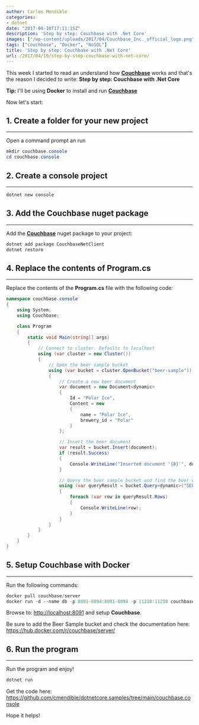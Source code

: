 ```yaml
---
author: Carlos Mendible
categories:
- dotnet
date: "2017-04-10T17:11:15Z"
description: 'Step by step: Couchbase with .Net Core'
images: ["/wp-content/uploads/2017/04/Couchbase_Inc._official_logo.png"]
tags: ["couchbase", "Docker", "NoSQL"]
title: 'Step by step: Couchbase with .Net Core'
url: /2017/04/10/step-by-step-couchbase-with-net-core/
---
```

This week I started to read an understand how **[Couchbase](http://www.couchbase.com)** works and that's the reason I decided to write: **Step by step: Couchbase with .Net Core**

**Tip:** I'll be using **Docker** to install and run **[Couchbase](http://www.couchbase.com)**

Now let's start:

## 1. Create a folder for your new project
---
Open a command prompt an run 
    
``` powershell
mkdir couchbase.console
cd couchbase.console
```

## 2. Create a console project
--- 

``` powershell
dotnet new console
```
## 3. Add the Couchbase nuget package
---
Add the **<a href="http://www.couchbase.com">Couchbase</a>** nuget package to your project:
    
``` powershell
dotnet add package CouchbaseNetClient
dotnet restore
```

## 4. Replace the contents of Program.cs
---
Replace the contents of the **Program.cs** file with the following code:
    
``` csharp
namespace couchbase.console
{
    using System;
    using Couchbase;

    class Program
    {
        static void Main(string[] args)
        {
            // Connect to cluster. Defaults to localhost
            using (var cluster = new Cluster())
            {
                // Open the beer sample bucket
                using (var bucket = cluster.OpenBucket("beer-sample"))
                {
                    // Create a new beer document
                    var document = new Document<dynamic>
                    {
                        Id = "Polar Ice",
                        Content = new
                        {
                            name = "Polar Ice",
                            brewery_id = "Polar"
                        }
                    };

                    // Insert the beer document
                    var result = bucket.Insert(document);
                    if (result.Success)
                    {
                        Console.WriteLine("Inserted document '{0}'", document.Id);
                    }

                    // Query the beer sample bucket and find the beer we just added.
                    using (var queryResult = bucket.Query<dynamic>("SELECT name FROM `beer-sample` WHERE brewery_id =\"Polar\""))
                    {
                        foreach (var row in queryResult.Rows)
                        {
                            Console.WriteLine(row);
                        }
                    }
                }
            }
        }
    }
}
```

## 5. Setup Couchbase with Docker
---
Run the following commands:
    
``` powershell
docker pull couchbase/server
docker run -d --name db -p 8091-8094:8091-8094 -p 11210:11210 couchbase
```
    
Browse to: <a href="http://localhost:8091" target="_blank">http://localhost:8091</a> and setup **Couchbase**.

Be sure to add the Beer Sample bucket and check the documentation here: <a href="https://hub.docker.com/r/couchbase/server/" target="_blank">https://hub.docker.com/r/couchbase/server/</a>

## 6. Run the program
---      
Run the program and enjoy!
          
``` powershell
dotnet run
```

Get the code here: <a href="https://github.com/cmendible/dotnetcore.samples/tree/main/couchbase.console"  target="_blank">https://github.com/cmendible/dotnetcore.samples/tree/main/couchbase.console</a>
  
Hope it helps!  
